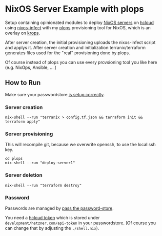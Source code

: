 # NixOS Server Example with plops

Setup containing opinionated modules to deploy
[NixOS servers](https://nixos.org/)
on
[hcloud](https://www.hetzner.com/cloud)
using
[nixos-infect](https://github.com/elitak/nixos-infect)
with my
[plops](https://github.com/mrVanDalo/plops)
provisioning tool for NixOS,
which is an overlay on 
[krops](https://cgit.krebsco.de/krops/about/).

After server creation,
the initial provisioning uploads the
nixos-infect
script and applys it.
After server creation and initialization
terranix/terraform generates
files used for the "real" provisioning
done by plops.

Of course instead of plops you can use every provsioning tool you like
here (e.g. NixOps, Ansible, ... )

## How to Run

Make sure your passwordstore [is setup correctly](#password).


### Server creation

```shell
nix-shell --run "terranix > config.tf.json && terraform init && terraform apply"
```

### Server provisioning

This will recompile git, because we overwrite openssh,
to use the local ssh key.

```shell
cd plops
nix-shell --run "deploy-server1"
```

### Server deletion

```shell
nix-shell --run "terraform destroy"
```

### Password

Passwords are managed by
[pass the password-store](https://www.passwordstore.org/).

You need a
[hcloud token](https://docs.hetzner.cloud/#overview-getting-started)
which is stored under
`development/hetzner.com/api-token`
in your passwordstore.
(Of course you can change that by adjusting the `./shell.nix`).
